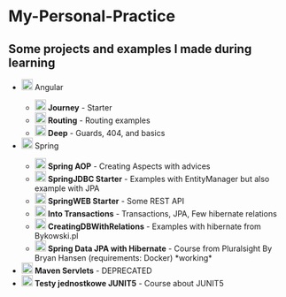 # My-Personal-Practice
## Some projects and examples I made during learning 

<ul>
  <li><img src="https://image.flaticon.com/icons/png/512/3767/3767084.png" height="20px"/> Angular</li>
    <ul>
      <li><img src="https://image.flaticon.com/icons/png/512/3767/3767084.png" height="20px"/> <b>Journey</b> - <span>Starter</span></li>
      <li><img src="https://image.flaticon.com/icons/png/512/3767/3767084.png" height="20px"/> <b>Routing</b> - <span>Routing examples</span></li>
      <li><img src="https://image.flaticon.com/icons/png/512/3767/3767084.png" height="20px"/> <b>Deep</b> - <span>Guards, 404, and basics</span></li>
    </ul>
  <li><img src="https://image.flaticon.com/icons/png/512/3767/3767084.png" height="20px"/> Spring</li>
  <ul>
    <li><img src="https://image.flaticon.com/icons/png/512/3767/3767084.png" height="20px"/> <b>Spring AOP</b> - <span>Creating Aspects with advices</span></li>
    <li><img src="https://image.flaticon.com/icons/png/512/3767/3767084.png" height="20px"/> <b>SpringJDBC Starter</b> - <span>Examples with EntityManager but also example with JPA</span></li>
    <li><img src="https://image.flaticon.com/icons/png/512/3767/3767084.png" height="20px"/> <b>SpringWEB Starter</b> - <span>Some REST API</span></li>
    <li><img src="https://image.flaticon.com/icons/png/512/3767/3767084.png" height="20px"/> <b>Into Transactions</b> - <span>Transactions, JPA, Few hibernate relations</span></li>
<li><img src="https://image.flaticon.com/icons/png/512/3767/3767084.png" height="20px"/> <b>CreatingDBWithRelations</b> - <span>Examples with hibernate from Bykowski.pl</span></li>
<li><img src="https://image.flaticon.com/icons/png/512/3767/3767084.png" height="20px"/> <b>Spring Data JPA with Hibernate</b> - <span>Course from Pluralsight By Bryan Hansen (requirements: Docker) *working*</span></li>
  </ul>
    <li><img src="https://image.flaticon.com/icons/png/512/3767/3767084.png" height="20px"/> <b>Maven Servlets</b> - <span>DEPRECATED</span></li>
    <li><img src="https://image.flaticon.com/icons/png/512/3767/3767084.png" height="20px"/> <b>Testy jednostkowe JUNIT5</b> - <span>Course about JUNIT5</span></li>
</ul>



